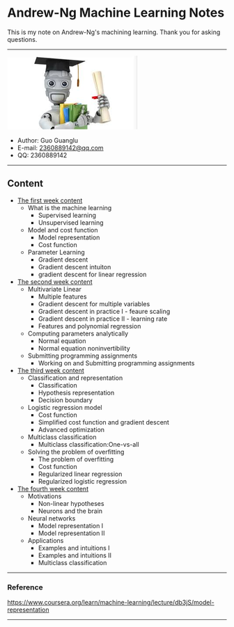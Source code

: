 # Andrew-Ng Machine Learning Notes  
This is my note on Andrew-Ng's machining learning. Thank you for asking questions.

***
[![](/picture/the_first_week/fig_ML.jpg)][Andrew-Ng-coursera]  
- Author: Guo Guanglu  
- E-mail: 2360889142@qq.com
- QQ: 2360889142  

***
## Content  
* [The first week content](the_first_week.md)
	* What is the machine learning
		* Supervised learning  
		* Unsupervised learning  
	* Model and cost function
		* Model representation
		* Cost function  
	* Parameter Learning
		* Gradient descent
		* Gradient descent intuiton
		* gradient descent for linear regression
* [The second week content](the_second_week.md)  
	* Multivariate Linear  
		* Multiple features  
		* Gradient descent for multiple variables  
		* Gradient descent in practice I - feaure scaling  
		* Gradient descent in practice II - learning rate  
		* Features and polynomial regression  
	* Computing parameters analytically  
		* Normal equation  
		* Normal equation noninvertibility  
	* Submitting programming assignments
		* Working on and Submitting programming assignments  
* [The third week content](the_third_week.md)  
	* Classification and representation  
		* Classification  
		* Hypothesis representation  
		* Decision boundary  
	* Logistic regression model  
		* Cost function  
		* Simplified cost function and gradient descent  
		* Advanced optimization  
	* Multiclass classification  
		* Multiclass classification:One-vs-all  
	* Solving the problem of overfitting  
		* The problem of overfitting  
		* Cost function  
		* Regularized linear regression  
		* Regularized logistic regression  
* [The fourth week content](the_fourth_week.md)  
	* Motivations  
		* Non-linear hypotheses  
		* Neurons and the brain  
	* Neural networks  
		* Model representation I  
		* Model representation II  
	* Applications  
		* Examples and intuitions I  
		* Examples and intuitions II  
		* Multiclass classification  


**********
### Reference  
https://www.coursera.org/learn/machine-learning/lecture/db3jS/model-representation  

---------------------------------------------------------
[Andrew-Ng-coursera]:https://www.coursera.org/learn/machine-learning/lecture/db3jS/model-representation "Andrew Ng coursera"


